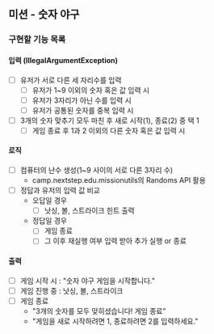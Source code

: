 ## 미션 - 숫자 야구
### 구현할 기능 목록
#### 입력 (IllegalArgumentException)
- [ ] 유저가 서로 다른 세 자리수를 입력 
    - [ ] 유저가 1~9 이외의 숫자 혹은 값 입력 시
    - [ ] 유저가 3자리가 아닌 수를 입력 시
    - [ ] 유저가 공통된 숫자를 중복 입력 시
- [ ] 3개의 숫자 맞추기 모두 마친 후 새로 시작(1), 종료(2) 중 택 1
    - [ ] 게임 종료 후 1과 2 이외의 다른 숫자 혹은 값 입력 시

#### 로직
- [ ] 컴퓨터의 난수 생성(1~9 사이의 서로 다른 3자리 수)
  - camp.nextstep.edu.missionutils의 Randoms API 활용
- [ ] 정답과 유저의 입력 값 비교 
  - 오답일 경우
    - [ ] 낫싱, 볼, 스트라이크 힌트 출력
  - 정답일 경우
    - [ ] 게임 종료
    - [ ] 그 이후 재실행 여부 입력 받아 추가 실행 or 종료 

#### 출력
- [ ] 게임 시작 시 : "숫자 야구 게임을 시작합니다."
- [ ] 게임 진행 중 : 낫싱, 볼, 스트라이크
- [ ] 게임 종료
  - "3개의 숫자를 모두 맞히셨습니다! 게임 종료"
  - "게임을 새로 시작하려면 1, 종료하려면 2를 입력하세요."

